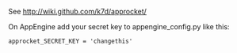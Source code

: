 See http://wiki.github.com/k7d/approcket/

On AppEngine add your secret key to appengine_config.py like this:

    approcket_SECRET_KEY = 'changethis'
